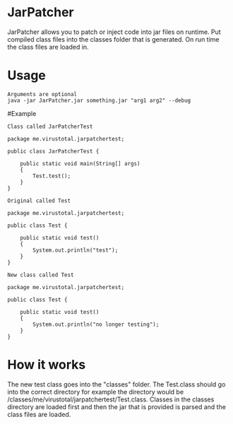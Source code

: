 # JarPatcher
JarPatcher allows you to patch or inject code into jar files on runtime. Put compiled class files into the classes folder that is generated. On run time the class files are loaded in. 

# Usage
```
Arguments are optional
java -jar JarPatcher.jar something.jar "arg1 arg2" --debug
```

#Example
```
Class called JarPatcherTest

package me.virustotal.jarpatchertest;

public class JarPatcherTest {
	
	public static void main(String[] args)
	{
		Test.test();
	}
}

Original called Test

package me.virustotal.jarpatchertest;

public class Test {
	
	public static void test()
	{
		System.out.println("test");
	}
}

New class called Test

package me.virustotal.jarpatchertest;

public class Test {
	
	public static void test()
	{
		System.out.println("no longer testing");
	}
}
```

# How it works
The new test class goes into the "classes" folder. The Test.class should go into the correct directory for example the directory would be /classes/me/virustotal/jarpatchertest/Test.class. Classes in the classes directory are loaded first and then the jar that is provided is parsed and the class files are loaded.
